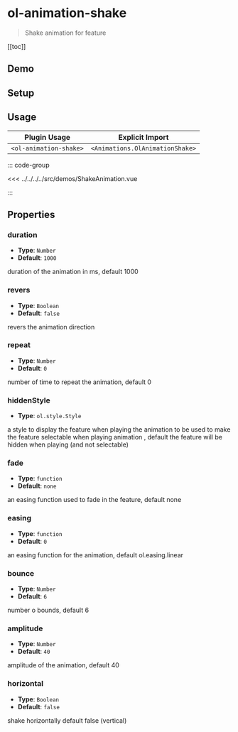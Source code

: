 # ol-animation-shake

> Shake animation for feature

[[toc]]

## Demo

<script setup>
import ShakeAnimation from "@demos/ShakeAnimation.vue"
</script>

<ClientOnly>
<ShakeAnimation />
</ClientOnly>

## Setup

<!--@include: ../../animations.plugin.md-->

## Usage

| Plugin Usage           |         Explicit Import         |
| ---------------------- | :-----------------------------: |
| `<ol-animation-shake>` | `<Animations.OlAnimationShake>` |

::: code-group

<<< ../../../../src/demos/ShakeAnimation.vue

:::

## Properties

### duration

- **Type**: `Number`
- **Default**: `1000`

duration of the animation in ms, default 1000

### revers

- **Type**: `Boolean`
- **Default**: `false`

revers the animation direction

### repeat

- **Type**: `Number`
- **Default**: `0`

number of time to repeat the animation, default 0

### hiddenStyle

- **Type**: `ol.style.Style`

a style to display the feature when playing the animation to be used to make the feature selectable when playing animation , default the feature will be hidden when playing (and not selectable)

### fade

- **Type**: `function`
- **Default**: `none`

an easing function used to fade in the feature, default none

### easing

- **Type**: `function`
- **Default**: `0`

an easing function for the animation, default ol.easing.linear

### bounce

- **Type**: `Number`
- **Default**: `6`

number o bounds, default 6

### amplitude

- **Type**: `Number`
- **Default**: `40`

amplitude of the animation, default 40

### horizontal

- **Type**: `Boolean`
- **Default**: `false`

shake horizontally default false (vertical)
